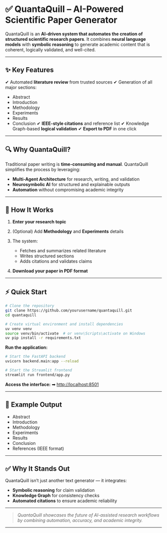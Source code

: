 # ✅ **QuantaQuill – AI-Powered Scientific Paper Generator**

QuantaQuill is an **AI-driven system that automates the creation of structured scientific research papers**. It combines **neural language models** with **symbolic reasoning** to generate academic content that is coherent, logically validated, and well-cited.

---

## **✨ Key Features**

✔ Automated **literature review** from trusted sources
✔ Generation of all major sections:

* Abstract
* Introduction
* Methodology
* Experiments
* Results
* Conclusion
  ✔ **IEEE-style citations** and reference list
  ✔ Knowledge Graph-based **logical validation**
  ✔ **Export to PDF** in one click

---

## **🔍 Why QuantaQuill?**

Traditional paper writing is **time-consuming and manual**. QuantaQuill simplifies the process by leveraging:

* **Multi-Agent Architecture** for research, writing, and validation
* **Neurosymbolic AI** for structured and explainable outputs
* **Automation** without compromising academic integrity

---

## **🚀 How It Works**

1. **Enter your research topic**
2. (Optional) Add **Methodology** and **Experiments** details
3. The system:

   * Fetches and summarizes related literature
   * Writes structured sections
   * Adds citations and validates claims
4. **Download your paper in PDF format**

---

## **⚡ Quick Start**

```bash
# Clone the repository
git clone https://github.com/yourusername/quantaquill.git
cd quantaquill

# Create virtual environment and install dependencies
uv venv venv
source venv/bin/activate  # or venv\Scripts\activate on Windows
uv pip install -r requirements.txt
```

**Run the application:**

```bash
# Start the FastAPI backend
uvicorn backend.main:app --reload

# Start the Streamlit frontend
streamlit run frontend/app.py
```

**Access the interface:**
➡ [http://localhost:8501](http://localhost:8501)

---

## **📌 Example Output**

* Abstract
* Introduction
* Methodology
* Experiments
* Results
* Conclusion
* References (IEEE format)

---

## **✅ Why It Stands Out**

QuantaQuill isn’t just another text generator — it integrates:

* **Symbolic reasoning** for claim validation
* **Knowledge Graph** for consistency checks
* **Automated citations** to ensure academic reliability

---

> *QuantaQuill showcases the future of AI-assisted research workflows by combining automation, accuracy, and academic integrity.*

---

